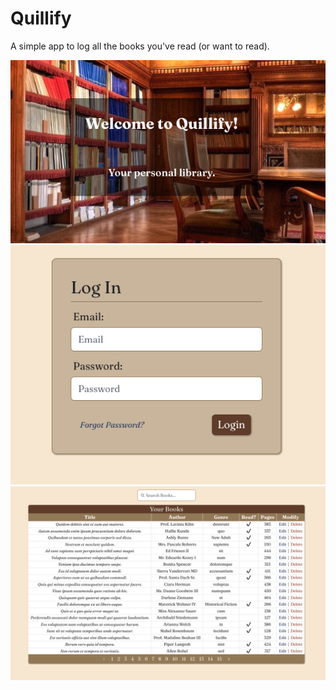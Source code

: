 # Quillify

A simple app to log all the books you've read (or want to read).

![Home Page](screenshots/home.png)
![Login Page](screenshots/login.png)
![Books Table](screenshots/books-table.png)

